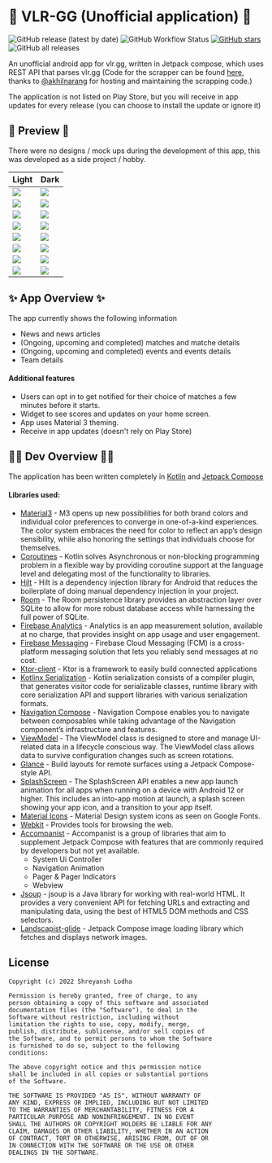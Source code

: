 # 🚧 VLR-GG (Unofficial application) 🚧

<img alt="GitHub release (latest by date)" src="https://img.shields.io/github/v/release/static-var/vlr-gg?style=for-the-badge"> <img alt="GitHub Workflow Status" src="https://img.shields.io/github/workflow/status/static-var/vlr-gg/Build%20Signed%20APK%20and%20create%20a%20release?style=for-the-badge"> <a href="https://github.com/static-var/vlr-gg/stargazers"><img alt="GitHub stars" src="https://img.shields.io/github/stars/static-var/vlr-gg?style=for-the-badge"></a> <img alt="GitHub all releases" src="https://img.shields.io/github/downloads/static-var/vlr-gg/total?style=for-the-badge">

An unofficial android app for vlr.gg, written in Jetpack compose, which uses REST API that parses vlr.gg (Code for the scrapper can be found [here](https://github.com/akhilnarang/vlrgg-scraper), thanks to [@akhilnarang](https://github.com/akhilnarang) for hosting and maintaining the scrapping code.)

The application is not listed on Play Store, but you will receive in app updates for every release (you can choose to install the update or ignore it)

## 📸 Preview 📸
There were no designs / mock ups during the development of this app, this was developed as a side project / hobby.

| Light                                                                                 | Dark                                                                                 |
|---------------------------------------------------------------------------------------|--------------------------------------------------------------------------------------|
| ![](https://github.com/static-var/vlr-gg/blob/trunk/art/NEWS_LIGHT_VLR.jpg)           | ![](https://github.com/static-var/vlr-gg/blob/trunk/art/NEWS_DARK_VLR.jpg)           |
| ![](https://github.com/static-var/vlr-gg/blob/trunk/art/BLOG_LIGHT_VLR.jpg)           | ![](https://github.com/static-var/vlr-gg/blob/trunk/art/BLOG_DARK_VLR.jpg)           |
| ![](https://github.com/static-var/vlr-gg/blob/trunk/art/MATCH_OVERVIEW_LIGHT_VLR.jpg) | ![](https://github.com/static-var/vlr-gg/blob/trunk/art/MATCH_OVERVIEW_DARK_VLR.jpg) |
| ![](https://github.com/static-var/vlr-gg/blob/trunk/art/MATCH_DETAILS_LIGHT_VLR.jpg)  | ![](https://github.com/static-var/vlr-gg/blob/trunk/art/MATCH_DETAILS_DARK_VLR.jpg)  |
| ![](https://github.com/static-var/vlr-gg/blob/trunk/art/EVENT_OVERVIEW_LIGHT_VLR.jpg) | ![](https://github.com/static-var/vlr-gg/blob/trunk/art/EVENT_OVERVIEW_DARK_VLR.jpg) |
| ![](https://github.com/static-var/vlr-gg/blob/trunk/art/EVENT_LIGHT_VLR.jpg)          | ![](https://github.com/static-var/vlr-gg/blob/trunk/art/EVENT_DARK_VLR.jpg)          |
| ![](https://github.com/static-var/vlr-gg/blob/trunk/art/SQUAD_LIGHT_VLR.jpg)          | ![](https://github.com/static-var/vlr-gg/blob/trunk/art/SQUAD_DARK_VLR.jpg)          |
| ![](https://github.com/static-var/vlr-gg/blob/trunk/art/ABOUT_LIGHT_VLR.jpg)          | ![](https://github.com/static-var/vlr-gg/blob/trunk/art/ABOUT_DARK_VLR.jpg)          |



## ✨ App Overview ✨

The app currently shows the following information
- News and news articles
- (Ongoing, upcoming and completed) matches and matche details
- (Ongoing, upcoming and completed) events and events details
- Team details

#### Additional features
- Users can opt in to get notified for their choice of matches a few minutes before it starts.
- Widget to see scores and updates on your home screen.
- App uses Material 3 theming.
- Receive in app updates (doesn't rely on Play Store)

## 🧑‍💻 Dev Overview 🧑‍💻

The application has been written completely in [Kotlin](https://kotlinlang.org/) and [Jetpack Compose](https://developer.android.com/jetpack/compose)

#### Libraries used:
- [Material3](https://developer.android.com/jetpack/androidx/releases/compose-material3) - M3 opens up new possibilities for both brand colors and individual color preferences to converge in one-of-a-kind experiences. The color system embraces the need for color to reflect an app’s design sensibility, while also honoring the settings that individuals choose for themselves. 
- [Coroutines](https://kotlinlang.org/docs/coroutines-overview.html) - Kotlin solves Asynchronous or non-blocking programming problem in a flexible way by providing coroutine support at the language level and delegating most of the functionality to libraries.
- [Hilt](https://developer.android.com/training/dependency-injection/hilt-android) - Hilt is a dependency injection library for Android that reduces the boilerplate of doing manual dependency injection in your project.
- [Room](https://developer.android.com/jetpack/androidx/releases/room) - The Room persistence library provides an abstraction layer over SQLite to allow for more robust database access while harnessing the full power of SQLite.
- [Firebase Analytics](https://firebase.google.com/docs/analytics) - Analytics is an app measurement solution, available at no charge, that provides insight on app usage and user engagement.
- [Firebase Messaging](https://firebase.google.com/docs/cloud-messaging) - Firebase Cloud Messaging (FCM) is a cross-platform messaging solution that lets you reliably send messages at no cost.
- [Ktor-client](https://ktor.io/docs/create-client.html) - Ktor is a framework to easily build connected applications
- [Kotlinx Serialization](https://github.com/Kotlin/kotlinx.serialization) - Kotlin serialization consists of a compiler plugin, that generates visitor code for serializable classes, runtime library with core serialization API and support libraries with various serialization formats.
- [Navigation Compose](https://developer.android.com/jetpack/compose/navigation) - Navigation Compose enables you to navigate between composables while taking advantage of the Navigation component’s infrastructure and features.
- [ViewModel](https://developer.android.com/topic/libraries/architecture/viewmodel) - The ViewModel class is designed to store and manage UI-related data in a lifecycle conscious way. The ViewModel class allows data to survive configuration changes such as screen rotations.
- [Glance](https://developer.android.com/reference/kotlin/androidx/glance/package-summary) - Build layouts for remote surfaces using a Jetpack Compose-style API.
- [SplashScreen](https://developer.android.com/guide/topics/ui/splash-screen) - The SplashScreen API enables a new app launch animation for all apps when running on a device with Android 12 or higher. This includes an into-app motion at launch, a splash screen showing your app icon, and a transition to your app itself.
- [Material Icons](https://developer.android.com/reference/kotlin/androidx/compose/material/icons/Icons) - Material Design system icons as seen on Google Fonts.
- [Webkit](https://developer.android.com/reference/android/webkit/package-summary) - Provides tools for browsing the web.
- [Accompanist](https://google.github.io/accompanist/) - Accompanist is a group of libraries that aim to supplement Jetpack Compose with features that are commonly required by developers but not yet available.
  - System Ui Controller
  - Navigation Animation
  - Pager & Pager Indicators
  - Webview
- [Jsoup](https://jsoup.org/) - jsoup is a Java library for working with real-world HTML. It provides a very convenient API for fetching URLs and extracting and manipulating data, using the best of HTML5 DOM methods and CSS selectors.
- [Landscapist-glide](https://github.com/skydoves/landscapist) - Jetpack Compose image loading library which fetches and displays network images.

## License

```
Copyright (c) 2022 Shreyansh Lodha

Permission is hereby granted, free of charge, to any
person obtaining a copy of this software and associated
documentation files (the "Software"), to deal in the
Software without restriction, including without
limitation the rights to use, copy, modify, merge,
publish, distribute, sublicense, and/or sell copies of
the Software, and to permit persons to whom the Software
is furnished to do so, subject to the following
conditions:

The above copyright notice and this permission notice
shall be included in all copies or substantial portions
of the Software.

THE SOFTWARE IS PROVIDED "AS IS", WITHOUT WARRANTY OF
ANY KIND, EXPRESS OR IMPLIED, INCLUDING BUT NOT LIMITED
TO THE WARRANTIES OF MERCHANTABILITY, FITNESS FOR A
PARTICULAR PURPOSE AND NONINFRINGEMENT. IN NO EVENT
SHALL THE AUTHORS OR COPYRIGHT HOLDERS BE LIABLE FOR ANY
CLAIM, DAMAGES OR OTHER LIABILITY, WHETHER IN AN ACTION
OF CONTRACT, TORT OR OTHERWISE, ARISING FROM, OUT OF OR
IN CONNECTION WITH THE SOFTWARE OR THE USE OR OTHER
DEALINGS IN THE SOFTWARE.
```

